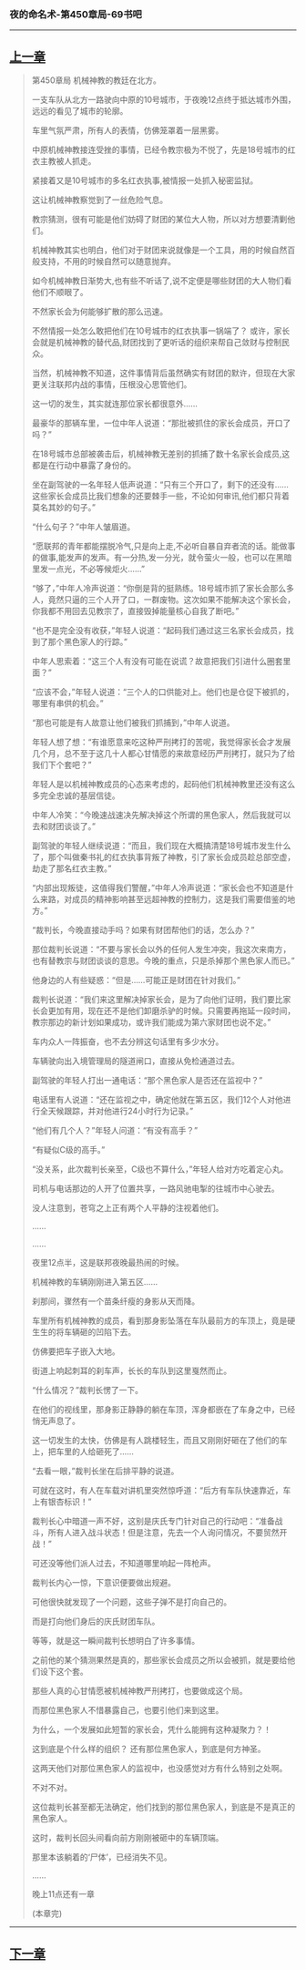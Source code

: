 ### 夜的命名术-第450章局-69书吧

--------
[上一章](./bde75c7931dc5ff21dd7a872519ee58c.md)
--------


>
>
>
>第450章局
>机械神教的教廷在北方。
>
>一支车队从北方一路驶向中原的10号城市，于夜晚12点终于抵达城市外围，远远的看见了城市的轮廓。
>
>车里气氛严肃，所有人的表情，仿佛笼罩着一层黑雾。
>
>中原机械神教接连受挫的事情，已经令教宗极为不悦了，先是18号城市的红衣主教被人抓走。
>
>紧接着又是10号城市的多名红衣执事,被情报一处抓入秘密监狱。
>
>这让机械神教察觉到了一丝危险气息。
>
>教宗猜测，很有可能是他们妨碍了财团的某位大人物，所以对方想要清剿他们。
>
>机械神教其实也明白，他们对于财团来说就像是一个工具，用的时候自然百般支持，不用的时候自然可以随意抛弃。
>
>如今机械神教日渐势大,也有些不听话了,说不定便是哪些财团的大人物们看他们不顺眼了。
>
>不然家长会为何能够扩散的那么迅速。
>
>不然情报一处怎么敢把他们在10号城市的红衣执事一锅端了？
>或许，家长会就是机械神教的替代品,财团找到了更听话的组织来帮自己敛财与控制民众。
>
>当然，机械神教不知道，这件事情背后虽然确实有财团的默许，但现在大家更关注联邦内战的事情，压根没心思管他们。
>
>这一切的发生，其实就连那位家长都很意外……
>
>最豪华的那辆车里，一位中年人说道：“那批被抓住的家长会成员，开口了吗？”
>
>在18号城市总部被袭击后，机械神教无差别的抓捕了数十名家长会成员,这都是在行动中暴露了身份的。
>
>坐在副驾驶的一名年轻人低声说道：“只有三个开口了，剩下的还没有……这些家长会成员比我们想象的还要棘手一些，不论如何审讯,他们都只背着莫名其妙的句子。”
>
>“什么句子？”中年人皱眉道。
>
>“愿联邦的青年都能摆脱冷气,只是向上走,不必听自暴自弃者流的话。能做事的做事,能发声的发声。有一分热,发一分光，就令萤火一般，也可以在黑暗里发一点光，不必等候炬火……”
>
>“够了，”中年人冷声说道：“你倒是背的挺熟练。18号城市抓了家长会那么多人，竟然只逼的三个人开了口，一群废物。这次如果不能解决这个家长会，你我都不用回去见教宗了，直接毁掉能量核心自我了断吧。”
>
>“也不是完全没有收获，”年轻人说道：“起码我们通过这三名家长会成员，找到了那个黑色家人的行踪。”
>
>中年人思索着：“这三个人有没有可能在说谎？故意把我们引进什么圈套里面？”
>
>“应该不会，”年轻人说道：“三个人的口供能对上。他们也是仓促下被抓的，哪里有串供的机会。”
>
>“那也可能是有人故意让他们被我们抓捕到，”中年人说道。
>
>年轻人想了想：“有谁愿意来吃这种严刑拷打的苦呢，我觉得家长会才发展几个月，总不至于这几十人都心甘情愿的来故意经历严刑拷打，就只为了给我们下个套吧？”
>
>年轻人是以机械神教成员的心态来考虑的，起码他们机械神教里还没有这么多完全忠诚的基层信徒。
>
>中年人冷笑：“今晚速战速决先解决掉这个所谓的黑色家人，然后我就可以去和财团谈谈了。”
>
>副驾驶的年轻人继续说道：“而且，我们现在大概搞清楚18号城市发生什么了，那个叫做秦书礼的红衣执事背叛了神教，引了家长会成员趁总部空虚，劫走了那名红衣主教。”
>
>“内部出现叛徒，这值得我们警醒，”中年人冷声说道：“家长会也不知道是什么来路，对成员的精神影响甚至远超神教的控制力，这是我们需要借鉴的地方。”
>
>“裁判长，今晚直接动手吗？如果有财团帮他们的话，怎么办？”
>
>那位裁判长说道：“不要与家长会以外的任何人发生冲突，我这次来南方，也有替教宗与财团谈谈的意思。今晚的重点，只是杀掉那个黑色家人而已。”
>
>他身边的人有些疑惑：“但是……可能正是财团在针对我们。”
>
>裁判长说道：“我们来这里解决掉家长会，是为了向他们证明，我们要比家长会更加有用，现在还不是他们卸磨杀驴的时候。只需要再拖延一段时间，教宗那边的新计划如果成功，或许我们能成为第六家财团也说不定。”
>
>车内众人一阵振奋，也不去分辨这句话里有多少水分。
>
>车辆驶向出入境管理局的隧道闸口，直接从免检通道过去。
>
>副驾驶的年轻人打出一通电话：“那个黑色家人是否还在监视中？”
>
>电话里有人说道：“还在监视之中，确定他就在第五区，我们12个人对他进行全天候跟踪，并对他进行24小时行为记录。”
>
>“他们有几个人？”年轻人问道：“有没有高手？”
>
>“有疑似C级的高手。”
>
>“没关系，此次裁判长亲至，C级也不算什么，”年轻人给对方吃着定心丸。
>
>司机与电话那边的人开了位置共享，一路风驰电掣的往城市中心驶去。
>
>没人注意到，苍穹之上正有两个人平静的注视着他们。
>
>……
>
>……
>
>夜里12点半，这是联邦夜晚最热闹的时候。
>
>机械神教的车辆刚刚进入第五区……
>
>刹那间，骤然有一个苗条纤瘦的身影从天而降。
>
>车里所有机械神教的成员，看到那身影坠落在车队最前方的车顶上，竟是硬生生的将车辆砸的凹陷下去。
>
>仿佛要把车子嵌入大地。
>
>街道上响起刺耳的刹车声，长长的车队到这里戛然而止。
>
>“什么情况？”裁判长愣了一下。
>
>在他们的视线里，那身影正静静的躺在车顶，浑身都嵌在了车身之中，已经悄无声息了。
>
>这一切发生的太快，仿佛是有人跳楼轻生，而且又刚刚好砸在了他们的车上，把车里的人给砸死了……
>
>“去看一眼，”裁判长坐在后排平静的说道。
>
>可就在这时，有人在车载对讲机里突然惊呼道：“后方有车队快速靠近，车上有银杏标识！”
>
>裁判长心中暗道一声不好，这别是庆氏专门针对自己的行动吧：“准备战斗，所有人进入战斗状态！但是注意，先去一个人询问情况，不要贸然开战！”
>
>可还没等他们派人过去，不知道哪里响起一阵枪声。
>
>裁判长内心一惊，下意识便要做出规避。
>
>可他很快就发现了一个问题，这些子弹不是打向自己的。
>
>而是打向他们身后的庆氏财团车队。
>
>等等，就是这一瞬间裁判长想明白了许多事情。
>
>之前他的某个猜测果然是真的，那些家长会成员之所以会被抓，就是要给他们设下这个套。
>
>那些人真的心甘情愿被机械神教严刑拷打，也要做成这个局。
>
>而那位黑色家人不惜暴露自己，也要引他们来到这里。
>
>为什么，一个发展如此短暂的家长会，凭什么能拥有这种凝聚力？！
>
>这到底是个什么样的组织？
>还有那位黑色家人，到底是何方神圣。
>
>这两天他们对那位黑色家人的监视中，也没感觉对方有什么特别之处啊。
>
>不对不对。
>
>这位裁判长甚至都无法确定，他们找到的那位黑色家人，到底是不是真正的黑色家人。
>
>这时，裁判长回头间看向前方刚刚被砸中的车辆顶端。
>
>那里本该躺着的‘尸体’，已经消失不见。
>
>……
>
>晚上11点还有一章
>
>(本章完)
>
>

--------
[下一章](./0a55905df317edf7bcb2e75b53304b0c.md)
--------
